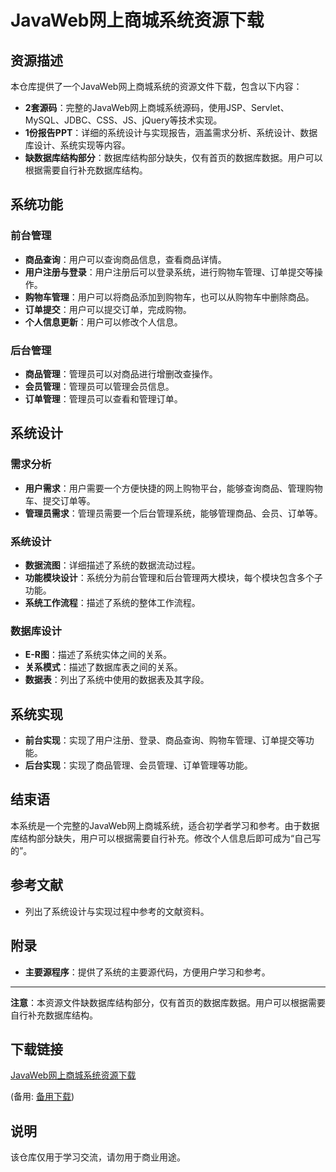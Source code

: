 # JavaWeb网上商城系统资源下载

## 资源描述

本仓库提供了一个JavaWeb网上商城系统的资源文件下载，包含以下内容：

- **2套源码**：完整的JavaWeb网上商城系统源码，使用JSP、Servlet、MySQL、JDBC、CSS、JS、jQuery等技术实现。
- **1份报告PPT**：详细的系统设计与实现报告，涵盖需求分析、系统设计、数据库设计、系统实现等内容。
- **缺数据库结构部分**：数据库结构部分缺失，仅有首页的数据库数据。用户可以根据需要自行补充数据库结构。

## 系统功能

### 前台管理

- **商品查询**：用户可以查询商品信息，查看商品详情。
- **用户注册与登录**：用户注册后可以登录系统，进行购物车管理、订单提交等操作。
- **购物车管理**：用户可以将商品添加到购物车，也可以从购物车中删除商品。
- **订单提交**：用户可以提交订单，完成购物。
- **个人信息更新**：用户可以修改个人信息。

### 后台管理

- **商品管理**：管理员可以对商品进行增删改查操作。
- **会员管理**：管理员可以管理会员信息。
- **订单管理**：管理员可以查看和管理订单。

## 系统设计

### 需求分析

- **用户需求**：用户需要一个方便快捷的网上购物平台，能够查询商品、管理购物车、提交订单等。
- **管理员需求**：管理员需要一个后台管理系统，能够管理商品、会员、订单等。

### 系统设计

- **数据流图**：详细描述了系统的数据流动过程。
- **功能模块设计**：系统分为前台管理和后台管理两大模块，每个模块包含多个子功能。
- **系统工作流程**：描述了系统的整体工作流程。

### 数据库设计

- **E-R图**：描述了系统实体之间的关系。
- **关系模式**：描述了数据库表之间的关系。
- **数据表**：列出了系统中使用的数据表及其字段。

## 系统实现

- **前台实现**：实现了用户注册、登录、商品查询、购物车管理、订单提交等功能。
- **后台实现**：实现了商品管理、会员管理、订单管理等功能。

## 结束语

本系统是一个完整的JavaWeb网上商城系统，适合初学者学习和参考。由于数据库结构部分缺失，用户可以根据需要自行补充。修改个人信息后即可成为“自己写的”。

## 参考文献

- 列出了系统设计与实现过程中参考的文献资料。

## 附录

- **主要源程序**：提供了系统的主要源代码，方便用户学习和参考。

---

**注意**：本资源文件缺数据库结构部分，仅有首页的数据库数据。用户可以根据需要自行补充数据库结构。

## 下载链接
[JavaWeb网上商城系统资源下载](https://pan.quark.cn/s/ecf52d9fd747) 

(备用: [备用下载](https://pan.baidu.com/s/1EzFDTzVqAficKKwvHdWR9A?pwd=1234))

## 说明

该仓库仅用于学习交流，请勿用于商业用途。
